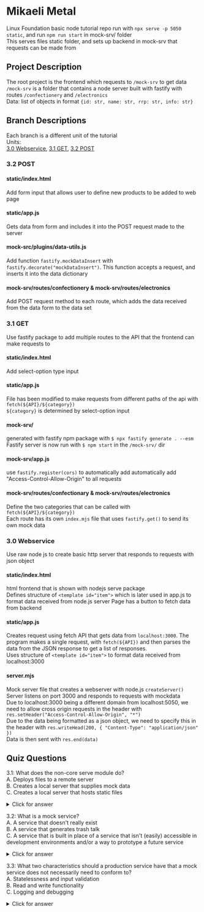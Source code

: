 # Mikaeli Metal

Linux Foundation basic node tutorial repo
run with `npx serve -p 5050 static`, and run `npm run start` in mock-srv/ folder  
This serves files static folder, and sets up backend in mock-srv that requests can be made from  

## Project Description
The root project is the frontend which requests to `/mock-srv` to get data  
`/mock-srv` is a folder that contains a node server built with fastify
with routes `/confectionery` and `/electronics`  
Data: list of objects in format `{id: str, name: str, rrp: str, info: str}`

## Branch Descriptions

Each branch is a different unit of the tutorial  
Units:  
[3.0 Webservice](#30-webservice), [3.1 GET](#31-get), [3.2 POST](#32-post)

### 3.2 POST

#### static/index.html
Add form input that allows user to define new products to be added to web page
#### static/app.js
Gets data from form and includes it into the POST request made to the server
#### mock-src/plugins/data-utils.js
Add function `fastify.mockDataInsert` with `fastify.decorate("mockDataInsert")`.
This function accepts a request, and inserts it into the data dictionary
#### mock-srv/routes/confectionery & mock-srv/routes/electronics
Add POST request method to each route,
which adds the data received from the data form to the data set

### 3.1 GET

Use fastify package to add multiple routes to the API that the frontend can make requests to

#### static/index.html
Add select-option type input
#### static/app.js
File has been modified to make requests from different paths of the api with `fetch(${API}/${category})`  
`${category}` is determined by select-option input  
#### mock-srv/
generated with fastify npm package with `$ npx fastify generate . --esm`  
Fastify server is now run with `$ npm start` in the `/mock-srv/` dir
#### mock-srv/app.js
use `fastify.register(cors)` to automatically add automatically add "Access-Control-Allow-Origin" to all requests
#### mock-srv/routes/confectionary & mock-srv/routes/electronics
Define the two categories that can be called with `fetch(${API}/${category})`  
Each route has its own `index.mjs` file that uses `fastify.get()` to send its own mock data  

### 3.0 Webservice

Use raw node js to create basic http server that responds to requests with json object

#### static/index.html
html frontend that is shown with nodejs serve package  
Defines structure of `<template id="item">` which is later used in app.js to format data received from node.js server
Page has a button to fetch data from backend

#### static/app.js
Creates request using fetch API that gets data from `localhost:3000`.
The program makes a single request, with `fetch(${API})` and then parses the data from the JSON response to get a list of responses.  
Uses structure of `<template id="item">` to format data received from localhost:3000

#### server.mjs
Mock server file that creates a webserver with node.js `createServer()`  
Server listens on port 3000 and responds to requests with mockdata  
Due to localhost:3000 being a different domain from localhost:5050, we need to allow cross origin requests in the header
with `res.setHeader("Access-Control-Allow-Origin", "*")`  
Due to the data being formatted as a json object, we need to specify this in the header
with `res.writeHead(200, { "Content-Type": "application/json" })`  
Data is then sent with `res.end(data)`

## Quiz Questions
3.1: What does the non-core serve module do?  
A. Deploys files to a remote server  
B. Creates a local server that supplies mock data  
C. Creates a local server that hosts static files
<details>
  <summary>Click for answer</summary>
  C. Creates a local server that hosts static files
</details>

3.2: What is a mock service?  
A. A service that doesn't really exist  
B. A service that generates trash talk  
C. A service that is built in place of a service that isn't (easily)
accessible in development environments and/or a way to prototype a future service  
<details>
  <summary>Click for answer</summary>
  C. A service that is built in place of a service that isn't (easily)
accessible in development environments and/or a way to prototype a future service 
</details>
 

3.3: What two characteristics should a production service have that
a mock service does not necessarily need to conform to?  
A. Statelessness and input validation  
B. Read and write functionality  
C. Logging and debugging  
<details>
  <summary>Click for answer</summary>
  A. Statelessness and input validation  
</details>
